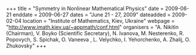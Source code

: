 +++
title = "Symmetry in Nonlinear Mathematical Physics"
date = 2009-06-21
enddate = 2009-06-27
dates = "June 21 - 27, 2009"
dateadded = 2009-02-04
location = "Institute of Mathematics, Kiev, Ukraine"
webpage = "http://www.imath.kiev.ua/~appmath/conf.html"
organisers = "A. Nikitin (Chairman), V. Boyko (Scientific Secretary), N. Ivanova, M. Nesterenko, R. Popovych, S. Spichak, O. Vaneeva , L. Velychko, I. Yehorchenko, A. Zhalij, O. Zhukovsky"
+++
